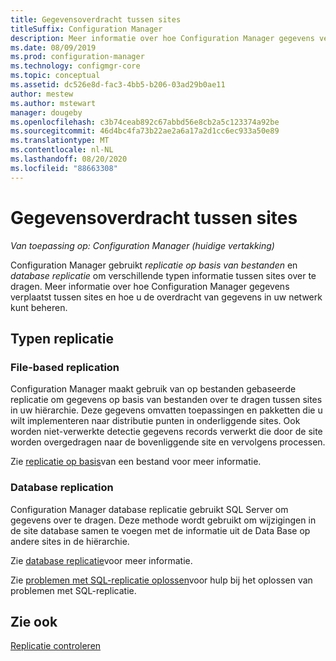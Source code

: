 ```yaml
---
title: Gegevensoverdracht tussen sites
titleSuffix: Configuration Manager
description: Meer informatie over hoe Configuration Manager gegevens verplaatst tussen sites en hoe u de overdracht van de gegevens in uw netwerk kunt beheren.
ms.date: 08/09/2019
ms.prod: configuration-manager
ms.technology: configmgr-core
ms.topic: conceptual
ms.assetid: dc526e8d-fac3-4bb5-b206-03ad29b0ae11
author: mestew
ms.author: mstewart
manager: dougeby
ms.openlocfilehash: c3b74ceab892c67abbd56e8cb2a5c123374a92be
ms.sourcegitcommit: 46d4bc4fa73b22ae2a6a17a2d1cc6ec933a50e89
ms.translationtype: MT
ms.contentlocale: nl-NL
ms.lasthandoff: 08/20/2020
ms.locfileid: "88663308"
---
```

# <a name="data-transfers-between-sites"></a>Gegevensoverdracht tussen sites

*Van toepassing op: Configuration Manager (huidige vertakking)*

Configuration Manager gebruikt *replicatie op basis van bestanden* en *database replicatie* om verschillende typen informatie tussen sites over te dragen. Meer informatie over hoe Configuration Manager gegevens verplaatst tussen sites en hoe u de overdracht van gegevens in uw netwerk kunt beheren.  

## <a name="types-of-replication"></a>Typen replicatie

### <a name="file-based-replication"></a><a name="bkmk_fileroute" /></a> File-based replication

Configuration Manager maakt gebruik van op bestanden gebaseerde replicatie om gegevens op basis van bestanden over te dragen tussen sites in uw hiërarchie. Deze gegevens omvatten toepassingen en pakketten die u wilt implementeren naar distributie punten in onderliggende sites. Ook worden niet-verwerkte detectie gegevens records verwerkt die door de site worden overgedragen naar de bovenliggende site en vervolgens processen.  

Zie [replicatie op basis](file-based-replication.md)van een bestand voor meer informatie.

### <a name="database-replication"></a><a name="bkmk_dbrep" /></a> Database replication

Configuration Manager database replicatie gebruikt SQL Server om gegevens over te dragen. Deze methode wordt gebruikt om wijzigingen in de site database samen te voegen met de informatie uit de Data Base op andere sites in de hiërarchie.

Zie [database replicatie](database-replication.md)voor meer informatie.

Zie [problemen met SQL-replicatie oplossen](../../servers/manage/replication/overview.md)voor hulp bij het oplossen van problemen met SQL-replicatie.

## <a name="see-also"></a>Zie ook

[Replicatie controleren](../../servers/manage/monitor-replication.md)
